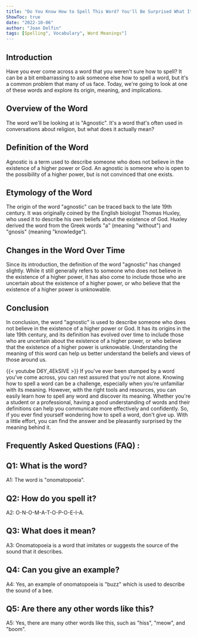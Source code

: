 ```yaml
---
title: "Do You Know How to Spell This Word? You'll Be Surprised What It Means!"
ShowToc: true 
date: "2022-10-06"
author: "Joan Delfin" 
tags: [Spelling", Vocabulary", Word Meanings"]
---
```

## Introduction

Have you ever come across a word that you weren't sure how to spell? It can be a bit embarrassing to ask someone else how to spell a word, but it's a common problem that many of us face. Today, we're going to look at one of these words and explore its origin, meaning, and implications.

## Overview of the Word

The word we'll be looking at is "Agnostic". It's a word that's often used in conversations about religion, but what does it actually mean?

## Definition of the Word

Agnostic is a term used to describe someone who does not believe in the existence of a higher power or God. An agnostic is someone who is open to the possibility of a higher power, but is not convinced that one exists.

## Etymology of the Word

The origin of the word "agnostic" can be traced back to the late 19th century. It was originally coined by the English biologist Thomas Huxley, who used it to describe his own beliefs about the existence of God. Huxley derived the word from the Greek words "a" (meaning "without") and "gnosis" (meaning "knowledge").

## Changes in the Word Over Time

Since its introduction, the definition of the word "agnostic" has changed slightly. While it still generally refers to someone who does not believe in the existence of a higher power, it has also come to include those who are uncertain about the existence of a higher power, or who believe that the existence of a higher power is unknowable.

## Conclusion

In conclusion, the word "agnostic" is used to describe someone who does not believe in the existence of a higher power or God. It has its origins in the late 19th century, and its definition has evolved over time to include those who are uncertain about the existence of a higher power, or who believe that the existence of a higher power is unknowable. Understanding the meaning of this word can help us better understand the beliefs and views of those around us.

{{< youtube D6Y_4EkSlVE >}} 
If you've ever been stumped by a word you've come across, you can rest assured that you're not alone. Knowing how to spell a word can be a challenge, especially when you're unfamiliar with its meaning. However, with the right tools and resources, you can easily learn how to spell any word and discover its meaning. Whether you're a student or a professional, having a good understanding of words and their definitions can help you communicate more effectively and confidently. So, if you ever find yourself wondering how to spell a word, don't give up. With a little effort, you can find the answer and be pleasantly surprised by the meaning behind it.

## Frequently Asked Questions (FAQ) :
## Q1: What is the word?
A1: The word is "onomatopoeia".

## Q2: How do you spell it?
A2: O-N-O-M-A-T-O-P-O-E-I-A.

## Q3: What does it mean?
A3: Onomatopoeia is a word that imitates or suggests the source of the sound that it describes.

## Q4: Can you give an example?
A4: Yes, an example of onomatopoeia is "buzz" which is used to describe the sound of a bee.

## Q5: Are there any other words like this?
A5: Yes, there are many other words like this, such as "hiss", "meow", and "boom".





